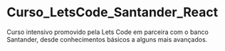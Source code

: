 # Curso_LetsCode_Santander_React

Curso intensivo promovido pela Lets Code em parceira com o banco Santander, desde conhecimentos básicos a alguns mais avançados.
